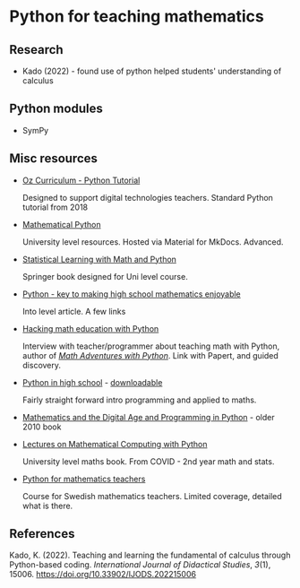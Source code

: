 # Python for teaching mathematics 

## Research 

- Kado (2022) - found use of python helped students' understanding of calculus

## Python modules

- SymPy

## Misc resources

- [Oz Curriculum - Python Tutorial](https://www.australiancurriculum.edu.au/media/6668/python-workshop-workbook.pdf)

    Designed to support digital technologies teachers. Standard Python tutorial from 2018

- [Mathematical Python](https://patrickwalls.github.io/mathematicalpython/)

   University level resources. Hosted via Material for MkDocs. Advanced.

- [Statistical Learning with Math and Python](https://link.springer.com/book/10.1007/978-981-15-7877-9)

    Springer book designed for Uni level course.

- [Python - key to making high school mathematics enjoyable](https://www.gogreenva.org/python-the-key-to-making-high-school-mathematics-more-enjoyable/)

    Into level article. A few links

- [Hacking math education with Python](https://opensource.com/article/19/1/hacking-math)

    Interview with teacher/programmer about teaching math with Python, author of [_Math Adventures with Python_](https://nostarch.com/mathadventures). Link with Papert, and guided discovery.

- [Python in high school](https://exo7math.github.io/python1-en-exo7/) - [downloadable](https://exo7math.github.io/python1-en-exo7/book-python1.pdf)

    Fairly straight forward intro programming and applied to maths. 

- [Mathematics and the Digital Age and Programming in Python](https://www.skylit.com/mathandpython.html) - older 2010 book

- [Lectures on Mathematical Computing with Python](https://web.pdx.edu/~gjay/teaching/mth271_2020/pdf/OER.pdf)

    University level maths book. From COVID - 2nd year math and stats.

- [Python for mathematics teachers](http://cmc.education/courses/python/en/)

    Course for Swedish mathematics teachers. Limited coverage, detailed what is there.

## References

Kado, K. (2022). Teaching and learning the fundamental of calculus through Python-based coding. *International Journal of Didactical Studies*, *3*(1), 15006. <https://doi.org/10.33902/IJODS.202215006>